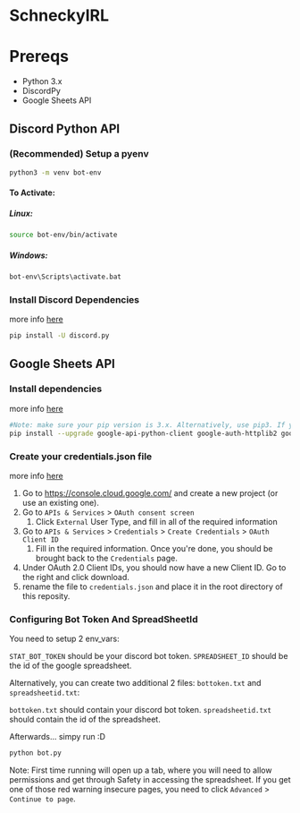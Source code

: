 # SchneckyIRL



# Prereqs

* Python 3.x
* DiscordPy
* Google Sheets API


## Discord Python API 

### (Recommended) Setup a pyenv
```bash
python3 -m venv bot-env
```
#### To Activate:
##### Linux:
```bash
source bot-env/bin/activate
```
##### Windows:
```bash
bot-env\Scripts\activate.bat
```

### Install Discord Dependencies
more info [here](https://discordpy.readthedocs.io/en/stable/intro.html)

```bash
pip install -U discord.py
```

## Google Sheets API
### Install dependencies
more info [here](https://developers.google.com/sheets/api/quickstart/python)

```bash
#Note: make sure your pip version is 3.x. Alternatively, use pip3. If you're using a pyenv, make sure it's activated
pip install --upgrade google-api-python-client google-auth-httplib2 google-auth-oauthlib
```
### Create your credentials.json file
more info [here](https://developers.google.com/workspace/guides/create-credentials)

1. Go to https://console.cloud.google.com/ and create a new project (or use an existing one).
1. Go to `APIs & Services` > `OAuth consent screen`
	1. Click `External` User Type, and fill in all of the required information
1. Go to `APIs & Services` > `Credentials` > `Create Credentials` > `OAuth Client ID`
	1. Fill in the required information. Once you're done, you should be brought back to the `Credentials` page.
1. Under OAuth 2.0 Client IDs, you should now have a new Client ID. Go to the right and click download.
1. rename the file to `credentials.json` and place it in the root directory of this reposity.


### Configuring Bot Token And SpreadSheetId

You need to setup 2 env_vars:

`STAT_BOT_TOKEN` should be your discord bot token.
`SPREADSHEET_ID` should be the id of the google spreadsheet.

Alternatively, you can create two additional 2 files: `bottoken.txt` and `spreadsheetid.txt`:

`bottoken.txt` should contain your discord bot token.
`spreadsheetid.txt` should contain the id of the spreadsheet.


Afterwards... simpy run :D
```bash
python bot.py
```

Note: First time running will open up a tab, where you will need to allow permissions and get through Safety in accessing the spreadsheet. If you get one of those red warning insecure pages, you need to click `Advanced` > `Continue to page`.
